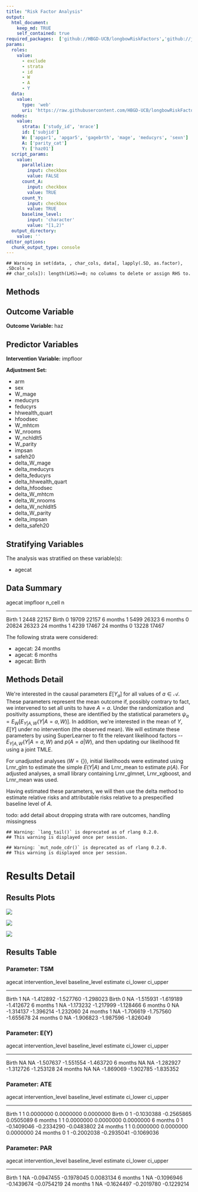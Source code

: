 ```yaml
---
title: "Risk Factor Analysis"
output: 
  html_document:
    keep_md: TRUE
    self_contained: true
required_packages:  ['github://HBGD-UCB/longbowRiskFactors','github://jeremyrcoyle/skimr@vector_types', 'github://tlverse/delayed']
params:
  roles:
    value:
      - exclude
      - strata
      - id
      - W
      - A
      - Y
  data: 
    value: 
      type: 'web'
      uri: 'https://raw.githubusercontent.com/HBGD-UCB/longbowRiskFactors/master/inst/sample_data/birthwt_data.rdata'
  nodes:
    value:
      strata: ['study_id', 'mrace']
      id: ['subjid']
      W: ['apgar1', 'apgar5', 'gagebrth', 'mage', 'meducyrs', 'sexn']
      A: ['parity_cat']
      Y: ['haz01']
  script_params:
    value:
      parallelize:
        input: checkbox
        value: FALSE
      count_A:
        input: checkbox
        value: TRUE
      count_Y:
        input: checkbox
        value: TRUE        
      baseline_level:
        input: 'character'
        value: "[1,2)"
  output_directory:
    value: ''
editor_options: 
  chunk_output_type: console
---
```







```
## Warning in set(data, , char_cols, data[, lapply(.SD, as.factor), .SDcols =
## char_cols]): length(LHS)==0; no columns to delete or assign RHS to.
```

## Methods
## Outcome Variable

**Outcome Variable:** haz

## Predictor Variables

**Intervention Variable:** impfloor

**Adjustment Set:**

* arm
* sex
* W_mage
* meducyrs
* feducyrs
* hhwealth_quart
* hfoodsec
* W_mhtcm
* W_nrooms
* W_nchldlt5
* W_parity
* impsan
* safeh20
* delta_W_mage
* delta_meducyrs
* delta_feducyrs
* delta_hhwealth_quart
* delta_hfoodsec
* delta_W_mhtcm
* delta_W_nrooms
* delta_W_nchldlt5
* delta_W_parity
* delta_impsan
* delta_safeh20

## Stratifying Variables

The analysis was stratified on these variable(s):

* agecat

## Data Summary

agecat      impfloor    n_cell       n
----------  ---------  -------  ------
Birth       1             2448   22157
Birth       0            19709   22157
6 months    1             5499   26323
6 months    0            20824   26323
24 months   1             4239   17467
24 months   0            13228   17467


The following strata were considered:

* agecat: 24 months
* agecat: 6 months
* agecat: Birth



## Methods Detail

We're interested in the causal parameters $E[Y_a]$ for all values of $a \in \mathcal{A}$. These parameters represent the mean outcome if, possibly contrary to fact, we intervened to set all units to have $A=a$. Under the randomization and positivity assumptions, these are identified by the statistical parameters $\psi_a=E_W[E_{Y|A,W}(Y|A=a,W)]$.  In addition, we're interested in the mean of $Y$, $E[Y]$ under no intervention (the observed mean). We will estimate these parameters by using SuperLearner to fit the relevant likelihood factors -- $E_{Y|A,W}(Y|A=a,W)$ and $p(A=a|W)$, and then updating our likelihood fit using a joint TMLE.

For unadjusted analyses ($W=\{\}$), initial likelihoods were estimated using Lrnr_glm to estimate the simple $E(Y|A)$ and Lrnr_mean to estimate $p(A)$. For adjusted analyses, a small library containing Lrnr_glmnet, Lrnr_xgboost, and Lrnr_mean was used.

Having estimated these parameters, we will then use the delta method to estimate relative risks and attributable risks relative to a prespecified baseline level of $A$.

todo: add detail about dropping strata with rare outcomes, handling missingness



```
## Warning: `lang_tail()` is deprecated as of rlang 0.2.0.
## This warning is displayed once per session.
```

```
## Warning: `mut_node_cdr()` is deprecated as of rlang 0.2.0.
## This warning is displayed once per session.
```




# Results Detail

## Results Plots
![](/tmp/611f0c04-e591-428f-a5a8-e26ffdee07f6/20a144a9-4833-41f7-9711-0f18161dcb09/REPORT_files/figure-html/plot_tsm-1.png)<!-- -->



![](/tmp/611f0c04-e591-428f-a5a8-e26ffdee07f6/20a144a9-4833-41f7-9711-0f18161dcb09/REPORT_files/figure-html/plot_ate-1.png)<!-- -->



![](/tmp/611f0c04-e591-428f-a5a8-e26ffdee07f6/20a144a9-4833-41f7-9711-0f18161dcb09/REPORT_files/figure-html/plot_par-1.png)<!-- -->

## Results Table

### Parameter: TSM


agecat      intervention_level   baseline_level     estimate    ci_lower    ci_upper
----------  -------------------  ---------------  ----------  ----------  ----------
Birth       1                    NA                -1.412892   -1.527760   -1.298023
Birth       0                    NA                -1.515931   -1.619189   -1.412672
6 months    1                    NA                -1.173232   -1.217999   -1.128466
6 months    0                    NA                -1.314137   -1.396214   -1.232060
24 months   1                    NA                -1.706619   -1.757560   -1.655678
24 months   0                    NA                -1.906823   -1.987596   -1.826049


### Parameter: E(Y)


agecat      intervention_level   baseline_level     estimate    ci_lower    ci_upper
----------  -------------------  ---------------  ----------  ----------  ----------
Birth       NA                   NA                -1.507637   -1.551554   -1.463720
6 months    NA                   NA                -1.282927   -1.312726   -1.253128
24 months   NA                   NA                -1.869069   -1.902785   -1.835352


### Parameter: ATE


agecat      intervention_level   baseline_level      estimate     ci_lower     ci_upper
----------  -------------------  ---------------  -----------  -----------  -----------
Birth       1                    1                  0.0000000    0.0000000    0.0000000
Birth       0                    1                 -0.1030388   -0.2565865    0.0505089
6 months    1                    1                  0.0000000    0.0000000    0.0000000
6 months    0                    1                 -0.1409046   -0.2334290   -0.0483802
24 months   1                    1                  0.0000000    0.0000000    0.0000000
24 months   0                    1                 -0.2002038   -0.2935041   -0.1069036


### Parameter: PAR


agecat      intervention_level   baseline_level      estimate     ci_lower     ci_upper
----------  -------------------  ---------------  -----------  -----------  -----------
Birth       1                    NA                -0.0947455   -0.1978045    0.0083134
6 months    1                    NA                -0.1096946   -0.1439674   -0.0754219
24 months   1                    NA                -0.1624497   -0.2019780   -0.1229214
